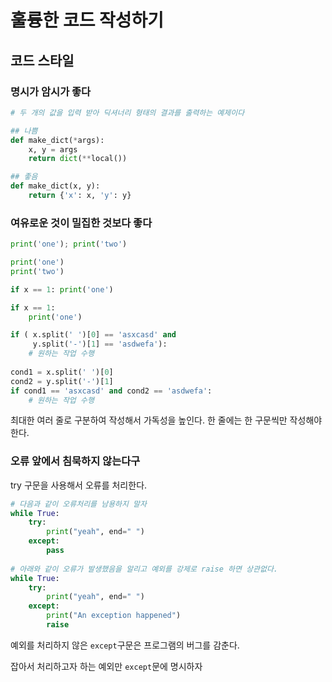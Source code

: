 # 훌륭한 코드 작성하기

## 코드 스타일

### 명시가 암시가 좋다

```python
# 두 개의 값을 입력 받아 딕셔너리 형태의 결과를 출력하는 예제이다

## 나쁨
def make_dict(*args):
    x, y = args
    return dict(**local())

## 좋음
def make_dict(x, y):
    return {'x': x, 'y': y}
```

### 여유로운 것이 밀집한 것보다 좋다

```python
print('one'); print('two')

print('one')
print('two')
```

```python
if x == 1: print('one')

if x == 1:
	print('one')
```

```python
if ( x.split(' ')[0] == 'asxcasd' and 
   	 y.split('-')[1] == 'asdwefa'):
    # 원하는 작업 수행
    
cond1 = x.split(' ')[0]
cond2 = y.split('-')[1]
if cond1 == 'asxcasd' and cond2 == 'asdwefa':
    # 원하는 작업 수행
```

 최대한 여러 줄로 구분하여 작성해서 가독성을 높인다. 한 줄에는 한 구문씩만 작성해야 한다.

### 오류 앞에서 침묵하지 않는다구

try 구문을 사용해서 오류를 처리한다.

```python
# 다음과 같이 오류처리를 남용하지 말자
while True:
	try:
        print("yeah", end=" ")
    except:
       	pass
    
# 아래와 같이 오류가 발생했음을 알리고 예외를 강제로 raise 하면 상관없다.
while True:
	try:
        print("yeah", end=" ")
    except:
       	print("An exception happened")
        raise
```

예외를 처리하지 않은 `except`구문은 프로그램의 버그를 감춘다.

잡아서 처리하고자 하는 예외만 `except`문에 명시하자



